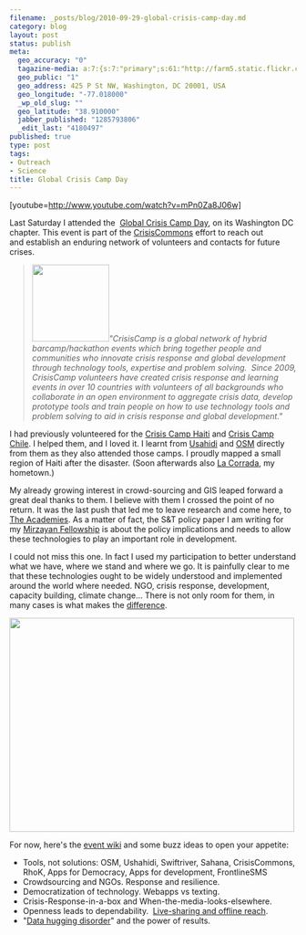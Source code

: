 ```yaml
--- 
filename: _posts/blog/2010-09-29-global-crisis-camp-day.md
category: blog
layout: post
status: publish
meta: 
  geo_accuracy: "0"
  tagazine-media: a:7:{s:7:"primary";s:61:"http://farm5.static.flickr.com/4035/4296936891_1a29caa19e.jpg";s:6:"images";a:2:{s:66:"http://nasonurb.files.wordpress.com/2010/09/crisiscommons_logo.png";a:6:{s:8:"file_url";s:66:"http://nasonurb.files.wordpress.com/2010/09/crisiscommons_logo.png";s:5:"width";s:3:"135";s:6:"height";s:3:"135";s:4:"type";s:5:"image";s:4:"area";s:5:"18225";s:9:"file_path";s:0:"";}s:61:"http://farm5.static.flickr.com/4035/4296936891_1a29caa19e.jpg";a:6:{s:8:"file_url";s:61:"http://farm5.static.flickr.com/4035/4296936891_1a29caa19e.jpg";s:5:"width";s:3:"500";s:6:"height";s:3:"375";s:4:"type";s:5:"image";s:4:"area";s:6:"187500";s:9:"file_path";s:0:"";}}s:6:"videos";a:0:{}s:11:"image_count";s:1:"2";s:6:"author";s:7:"4180497";s:7:"blog_id";s:7:"8438084";s:9:"mod_stamp";s:19:"2010-10-06 14:01:58";}
  geo_public: "1"
  geo_address: 425 P St NW, Washington, DC 20001, USA
  geo_longitude: "-77.018000"
  _wp_old_slug: ""
  geo_latitude: "38.910000"
  jabber_published: "1285793806"
  _edit_last: "4180497"
published: true
type: post
tags: 
- Outreach
- Science
title: Global Crisis Camp Day
---
```

[youtube=http://www.youtube.com/watch?v=mPn0Za8J06w]

Last Saturday I attended the  <a href="http://crisiscommons.org/blog/2010/09/20/what-to-expect-crisiscamp-day/" target="_blank">Global Crisis Camp Day</a>, on its Washington DC chapter. This event is part of the <a href="http://crisiscommons.org/" target="_blank">CrisisCommons</a> effort to reach out and establish an enduring network of volunteers and contacts for future crises.
<blockquote><em><a href="http://nasonurb.files.wordpress.com/2010/09/crisiscommons_logo.png"><img class="alignright size-full wp-image-983" title="crisiscommons_logo" src="http://nasonurb.files.wordpress.com/2010/09/crisiscommons_logo.png" alt="" width="135" height="135" /></a>"CrisisCamp is a global network of hybrid barcamp/hackathon events which bring together people and communities who innovate crisis response and global development through technology tools, expertise and problem solving.  Since 2009, CrisisCamp volunteers have created crisis response and learning events in over 10 countries with volunteers of all backgrounds who collaborate in an open environment to aggregate crisis data, develop prototype tools and train people on how to use technology tools and problem solving to aid in crisis response and global development."</em></blockquote>
<!--more-->I had previously volunteered for the <a href="http://wiki.crisiscommons.org/index.php?title=Haiti/2010_Earthquake">Crisis Camp Haiti</a> and <a href="http://wiki.crisiscommons.org/wiki/Chile/2010_2_27_Earthquake">Crisis Camp Chile</a>. I helped them, and I loved it. I learnt from <a href="http://www.ushahidi.com/">Usahidi</a> and <a href="http://www.google.com/url?sa=t&amp;source=web&amp;cd=1&amp;ved=0CB8QFjAA&amp;url=http%3A%2F%2Fwww.openstreetmap.org%2F&amp;ei=hpSjTOiZEYWdlgeyv8W1BQ&amp;usg=AFQjCNE391PIxJggzIKZvinNWNpOh7nqqw&amp;sig2=MKMyvJzELZVGXeKrS9wERw">OSM</a> directly from them as they also attended those camps. I proudly mapped a small region of Haiti after the disaster. (Soon afterwards also <a href="http://www.openstreetmap.org/?lat=43.52757&amp;lon=-6.04429&amp;zoom=15&amp;layers=M">La Corrada</a>, my hometown.)

My already growing interest in crowd-sourcing and GIS leaped forward a great deal thanks to them. I believe with them I crossed the point of no return. It was the last push that led me to leave research and come here, to <a href="http://www.nationalacademies.org/">The Academies</a>. As a matter of fact, the S&amp;T policy paper I am writing for my <a href="http://home.brunosan.eu/2010/07/02/science-technology-policy-fellow/">Mirzayan Fellowship</a> is about the policy implications and needs to allow these technologies to play an important role in development.

I could not miss this one. In fact I used my participation to better understand what we have, where we stand and where we go. It is painfully clear to me that these technologies ought to be widely understood and implemented around the world where needed. NGO, crisis response, development, capacity building, climate change... There is not only room for them, in many cases is what makes the <a href="http://wiki.openstreetmap.org/wiki/WikiProject_Haiti">difference</a>.

<img class="aligncenter" title="crisiscamp" src="http://farm5.static.flickr.com/4035/4296936891_1a29caa19e.jpg" alt="" width="500" height="375" />

For now, here's the <a href="http://wiki.crisiscommons.org/wiki/Crisis_Camp_Day_-_Saturday,_September_25,_2010#Getting_Started_-_CrisisCamp_Day">event wiki</a> and some buzz ideas to open your appetite:
<ul>
	<li>Tools, not solutions: OSM, Ushahidi, Swiftriver, Sahana, CrisisCommons, RhoK, Apps for Democracy, Apps for development, FrontlineSMS</li>
	<li>Crowdsourcing and NGOs. Response and resilience.</li>
	<li>Democratization of technology. Webapps vs texting.</li>
	<li>Crisis-Response-in-a-box and When-the-media-looks-elsewhere.</li>
	<li> Openness leads to dependability.  <a href="http://www.slideshare.net/guest959fda32/presentation-of-work-done-in-haiti-following-12jan-earthquake-by-the-openstreetmap-osm-project-the-humanitarian-osm-team-hot-at-the-unosat-worldbank-and-jrc-damage-assessment-wworkshop-geneva-2627april-2010">Live-sharing and offline reach</a>.</li>
	<li>"<a href="http://www.drostan.org/en/content/curing-data-hugging-disorder">Data hugging disorder</a>" and the power of results.</li>
</ul>
